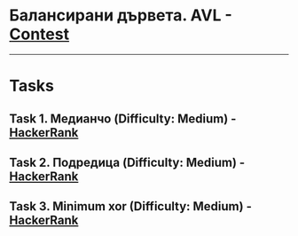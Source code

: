 # Балансирани дървета. AVL - [Contest](<https://www.hackerrank.com/contests/sda-hw-7-2023/challenges>)

---

# Tasks

## Task 1. Медианчо (Difficulty: Medium) - [HackerRank](<https://www.hackerrank.com/contests/sda-hw-7-2023/challenges/challenge-4335>)

## Task 2. Подредица (Difficulty: Medium) - [HackerRank](<https://www.hackerrank.com/contests/sda-hw-7-2023/challenges/challenge-4337>)

## Task 3. Minimum xor (Difficulty: Medium) - [HackerRank](<https://www.hackerrank.com/contests/sda-hw-7-2023/challenges/minimum-xor-3>)

